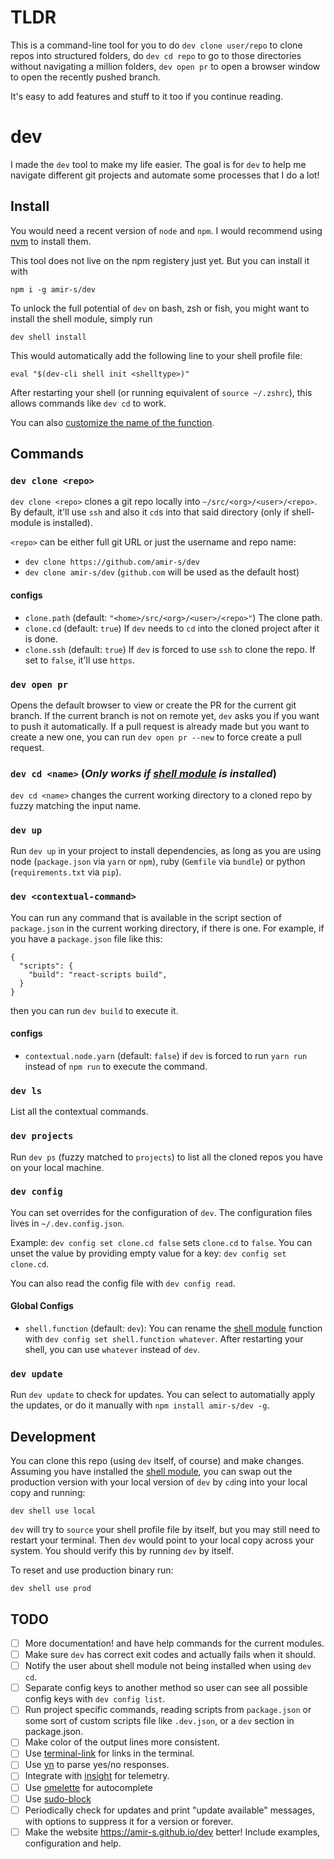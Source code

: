 # TLDR

This is a command-line tool for you to do `dev clone user/repo` to clone repos into structured folders, do `dev cd repo` to go to those directories without navigating a million folders, `dev open pr` to open a browser window to open the recently pushed branch.

It's easy to add features and stuff to it too if you continue reading.

# dev

I made the `dev` tool to make my life easier. The goal is for `dev` to help me navigate different git projects and automate some processes that I do a lot!

## Install

You would need a recent version of `node` and `npm`. I would recommend using [nvm](https://github.com/nvm-sh/nvm) to install them.

This tool does not live on the npm registery just yet. But you can install it with

```
npm i -g amir-s/dev
```

To unlock the full potential of `dev` on bash, zsh or fish, you might want to install the shell module, simply run

```
dev shell install
```

This would automatically add the following line to your shell profile file:

```
eval "$(dev-cli shell init <shelltype>)"
```

After restarting your shell (or running equivalent of `source ~/.zshrc`), this allows commands like `dev cd` to work.

You can also [customize the name of the function](https://github.com/amir-s/dev/#global-configs).

## Commands

### `dev clone <repo>`

`dev clone <repo>` clones a git repo locally into `~/src/<org>/<user>/<repo>`.
By default, it'll use `ssh` and also it `cd`s into that said directory (only if shell-module is installed).

`<repo>` can be either full git URL or just the username and repo name:

- `dev clone https://github.com/amir-s/dev`
- `dev clone amir-s/dev` (`github.com` will be used as the default host)

#### configs

- `clone.path` (default: `"<home>/src/<org>/<user>/<repo>"`)
  The clone path.
- `clone.cd` (default: `true`)
  If `dev` needs to `cd` into the cloned project after it is done.
- `clone.ssh` (default: `true`)
  If `dev` is forced to use `ssh` to clone the repo. If set to `false`, it'll use `https`.

### `dev open pr`

Opens the default browser to view or create the PR for the current git branch. If the current branch is not on remote yet, `dev` asks you if you want to push it automatically.
If a pull request is already made but you want to create a new one, you can run `dev open pr --new` to force create a pull request.

### `dev cd <name>` (_Only works if [shell module](https://github.com/amir-s/dev/#install) is installed_)

`dev cd <name>` changes the current working directory to a cloned repo by fuzzy matching the input name.

### `dev up`

Run `dev up` in your project to install dependencies, as long as you are using node (`package.json` via `yarn` or `npm`), ruby (`Gemfile` via `bundle`) or python (`requirements.txt` via `pip`).

### `dev <contextual-command>`

You can run any command that is available in the script section of `package.json` in the current working directory, if there is one. For example, if you have a `package.json` file like this:

```
{
  "scripts": {
    "build": "react-scripts build",
  }
}
```

then you can run `dev build` to execute it.

#### configs

- `contextual.node.yarn` (default: `false`) if `dev` is forced to run `yarn run` instead of `npm run` to execute the command.

### `dev ls`

List all the contextual commands.

### `dev projects`

Run `dev ps` (fuzzy matched to `projects`) to list all the cloned repos you have on your local machine.

### `dev config`

You can set overrides for the configuration of `dev`. The configuration files lives in `~/.dev.config.json`.

Example: `dev config set clone.cd false` sets `clone.cd` to `false`. You can unset the value by providing empty value for a key: `dev config set clone.cd`.

You can also read the config file with `dev config read`.

#### Global Configs

- `shell.function` (default: `dev`): You can rename the [shell module](https://github.com/amir-s/dev/#install) function with `dev config set shell.function whatever`. After restarting your shell, you can use `whatever` instead of `dev`.

### `dev update`

Run `dev update` to check for updates. You can select to automatially apply the updates, or do it manually with `npm install amir-s/dev -g`.

## Development

You can clone this repo (using `dev` itself, of course) and make changes.
Assuming you have installed the [shell module](https://github.com/amir-s/dev/#install), you can swap out the production version with your local version of `dev` by `cd`ing into your local copy and running:

```
dev shell use local
```

`dev` will try to `source` your shell profile file by itself, but you may still need to restart your terminal. Then `dev` would point to your local copy across your system. You should verify this by running `dev` by itself.

To reset and use production binary run:

```
dev shell use prod
```

## TODO

- [ ] More documentation! and have help commands for the current modules.
- [ ] Make sure `dev` has correct exit codes and actually fails when it should.
- [ ] Notify the user about shell module not being installed when using `dev cd`.
- [ ] Separate config keys to another method so user can see all possible config keys with `dev config list`.
- [ ] Run project specific commands, reading scripts from `package.json` or some sort of custom scripts file like `.dev.json`, or a `dev` section in package.json.
- [ ] Make color of the output lines more consistent.
- [ ] Use [terminal-link](https://github.com/sindresorhus/terminal-link) for links in the terminal.
- [ ] Use [yn](https://github.com/sindresorhus/yn) to parse yes/no responses.
- [ ] Integrate with [insight](https://github.com/yeoman/insight) for telemetry.
- [ ] Use [omelette](https://github.com/f/omelette) for autocomplete
- [ ] Use [sudo-block](https://github.com/sindresorhus/sudo-block)
- [ ] Periodically check for updates and print "update available" messages, with options to suppress it for a version or forever.
- [ ] Make the website https://amir-s.github.io/dev better! Include examples, configuration and help.
